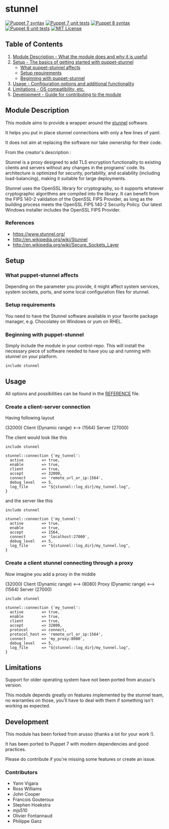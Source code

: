 # stunnel

[![Puppet 7 syntax](https://github.com/philippeganz/puppet-stunnel/actions/workflows/validate.yml/badge.svg)](https://github.com/philippeganz/puppet-stunnel/actions/workflows/puppet7_validate.yml)
[![Puppet 7 unit tests](https://github.com/philippeganz/puppet-stunnel/actions/workflows/test_unit.yml/badge.svg)](https://github.com/philippeganz/puppet-stunnel/actions/workflows/puppet7_test_unit.yml)
[![Puppet 8 syntax](https://github.com/philippeganz/puppet-stunnel/actions/workflows/validate.yml/badge.svg)](https://github.com/philippeganz/puppet-stunnel/actions/workflows/puppet8_validate.yml)
[![Puppet 8 unit tests](https://github.com/philippeganz/puppet-stunnel/actions/workflows/test_unit.yml/badge.svg)](https://github.com/philippeganz/puppet-stunnel/actions/workflows/puppet8_test_unit.yml)
[![MIT License](https://img.shields.io/github/license/philippeganz/puppet-stunnel.svg)](LICENSE)

## Table of Contents

1. [Module Description - What the module does and why it is useful](#module-description)
1. [Setup - The basics of getting started with puppet-stunnel](#setup)
   * [What puppet-stunnel affects](#what-puppet-stunnel-affects)
   * [Setup requirements](#setup-requirements)
   * [Beginning with puppet-stunnel](#beginning-with-puppet-stunnel)
1. [Usage - Configuration options and additional functionality](#usage)
1. [Limitations - OS compatibility, etc.](#limitations)
1. [Development - Guide for contributing to the module](#development)

## Module Description

This module aims to provide a wrapper around the [stunnel](https://www.stunnel.org/) software.

It helps you put in place stunnel connections with only a few lines of yaml.

It does not aim at replacing the software nor take ownership for their code.

From the creator's description :

Stunnel is a proxy designed to add TLS encryption functionality to existing clients and servers without any changes in the programs' code. Its architecture is optimized for security, portability, and scalability (including load-balancing), making it suitable for large deployments.

Stunnel uses the OpenSSL library for cryptography, so it supports whatever cryptographic algorithms are compiled into the library. It can benefit from the FIPS 140-2 validation of the OpenSSL FIPS Provider, as long as the building process meets the OpenSSL FIPS 140-2 Security Policy. Our latest Windows installer includes the OpenSSL FIPS Provider.

### References

* <https://www.stunnel.org/>
* <http://en.wikipedia.org/wiki/Stunnel>
* <http://en.wikipedia.org/wiki/Secure_Sockets_Layer>

## Setup

### What puppet-stunnel affects

Depending on the parameter you provide, it might affect system services, system sockets, ports, and some local configuration files for stunnel.

### Setup requirements

You need to have the Stunnel software available in your favorite package manager, e.g. Chocolatey on Windows or yum on RHEL.

### Beginning with puppet-stunnel

Simply include the module in your control-repo. This will install the necessary piece of software needed to have you up and running with stunnel on your platform.

```puppet
include stunnel
```

## Usage

All options and possibilities can be found in the [REFERENCE](REFERENCE.md) file.

### Create a client-server connection

Having following layout

(32000) Client (Dynamic range) <--> (1564) Server (27000)

The client would look like this

```puppet
include stunnel

stunnel::connection {'my_tunnel':
  active        => true,
  enable        => true,
  client        => true,
  accept        => 32000,
  connect       => 'remote_url_or_ip:1564',
  debug_level   => 5,
  log_file      => "${stunnel::log_dir}/my_tunnel.log",
}
```

and the server like this

```puppet
include stunnel

stunnel::connection {'my_tunnel':
  active        => true,
  enable        => true,
  accept        => 1564,
  connect       => 'localhost:27000',
  debug_level   => 5,
  log_file      => "${stunnel::log_dir}/my_tunnel.log",
}
```

### Create a client stunnel connecting through a proxy

Now imagine you add a proxy in the middle

(32000) Client (Dynamic range) <--> (8080) Proxy (Dynamic range) <--> (1564) Server (27000)

```puppet
include stunnel

stunnel::connection {'my_tunnel':
  active        => true,
  enable        => true,
  client        => true,
  accept        => 32000,
  protocol      => connect,
  protocol_host => 'remote_url_or_ip:1564',
  connect       => 'my_proxy:8080',
  debug_level   => 5,
  log_file      => "${stunnel::log_dir}/my_tunnel.log",
}
```

## Limitations

Support for older operating system have not been ported from arusso's version.

This module depends greatly on features implemented by the stunnel team, no warranties on those, you'll have to deal with them if something isn't working as expected.

## Development

This module has been forked from arusso (thanks a lot for your work !).

It has been ported to Puppet 7 with modern dependencies and good practices.

Please do contribute if you're missing some features or create an issue.

### Contributors

* Yann Vigara
* Ross Williams
* John Cooper
* Francois Gouteroux
* Stephen Hoekstra
* mjs510
* Olivier Fontannaud
* Philippe Ganz
